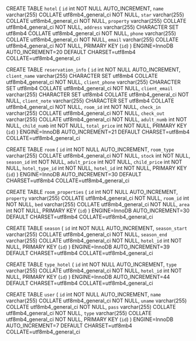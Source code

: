 CREATE TABLE `hotel` (
`id` int NOT NULL AUTO_INCREMENT,
`name` varchar(255) COLLATE utf8mb4_general_ci NOT NULL,
`star` varchar(255) COLLATE utf8mb4_general_ci NOT NULL,
`property` varchar(255) COLLATE utf8mb4_general_ci NOT NULL,
`address` varchar(255) CHARACTER SET utf8mb4 COLLATE utf8mb4_general_ci NOT NULL,
`phone` varchar(255) COLLATE utf8mb4_general_ci NOT NULL,
`email` varchar(255) COLLATE utf8mb4_general_ci NOT NULL,
PRIMARY KEY (`id`)
) ENGINE=InnoDB AUTO_INCREMENT=20 DEFAULT CHARSET=utf8mb4 COLLATE=utf8mb4_general_ci

CREATE TABLE `reservation_info` (
`id` int NOT NULL AUTO_INCREMENT,
`client_name` varchar(255) CHARACTER SET utf8mb4 COLLATE utf8mb4_general_ci NOT NULL,
`client_phone` varchar(255) CHARACTER SET utf8mb4 COLLATE utf8mb4_general_ci NOT NULL,
`client_email` varchar(255) CHARACTER SET utf8mb4 COLLATE utf8mb4_general_ci NOT NULL,
`client_note` varchar(255) CHARACTER SET utf8mb4 COLLATE utf8mb4_general_ci NOT NULL,
`room_id` int NOT NULL,
`check_in` varchar(255) COLLATE utf8mb4_general_ci NOT NULL,
`check_out` varchar(255) COLLATE utf8mb4_general_ci NOT NULL,
`adult_numb` int NOT NULL,
`child_numb` int NOT NULL,
`total_price` int NOT NULL,
PRIMARY KEY (`id`)
) ENGINE=InnoDB AUTO_INCREMENT=21 DEFAULT CHARSET=utf8mb4 COLLATE=utf8mb4_general_ci

CREATE TABLE `room` (
`id` int NOT NULL AUTO_INCREMENT,
`room_type` varchar(255) COLLATE utf8mb4_general_ci NOT NULL,
`stock` int NOT NULL,
`season_id` int NOT NULL,
`adult_price` int NOT NULL,
`child_price` int NOT NULL,
`hotel_type_id` int NOT NULL,
`hotel_id` int NOT NULL,
PRIMARY KEY (`id`)
) ENGINE=InnoDB AUTO_INCREMENT=30 DEFAULT CHARSET=utf8mb4 COLLATE=utf8mb4_general_ci

CREATE TABLE `room_properties` (
`id` int NOT NULL AUTO_INCREMENT,
`property` varchar(255) COLLATE utf8mb4_general_ci NOT NULL,
`room_id` int NOT NULL,
`bed` varchar(255) COLLATE utf8mb4_general_ci NOT NULL,
`area` int NOT NULL,
PRIMARY KEY (`id`)
) ENGINE=InnoDB AUTO_INCREMENT=30 DEFAULT CHARSET=utf8mb4 COLLATE=utf8mb4_general_ci

CREATE TABLE `season` (
`id` int NOT NULL AUTO_INCREMENT,
`season_start` varchar(255) COLLATE utf8mb4_general_ci NOT NULL,
`season_end` varchar(255) COLLATE utf8mb4_general_ci NOT NULL,
`hotel_id` int NOT NULL,
PRIMARY KEY (`id`)
) ENGINE=InnoDB AUTO_INCREMENT=39 DEFAULT CHARSET=utf8mb4 COLLATE=utf8mb4_general_ci

CREATE TABLE `type_hotel` (
`id` int NOT NULL AUTO_INCREMENT,
`type` varchar(255) COLLATE utf8mb4_general_ci NOT NULL,
`hotel_id` int NOT NULL,
PRIMARY KEY (`id`)
) ENGINE=InnoDB AUTO_INCREMENT=44 DEFAULT CHARSET=utf8mb4 COLLATE=utf8mb4_general_ci

CREATE TABLE `user` (
`id` int NOT NULL AUTO_INCREMENT,
`name` varchar(255) COLLATE utf8mb4_general_ci NOT NULL,
`uname` varchar(255) COLLATE utf8mb4_general_ci NOT NULL,
`pass` varchar(255) COLLATE utf8mb4_general_ci NOT NULL,
`type` varchar(255) COLLATE utf8mb4_general_ci NOT NULL,
PRIMARY KEY (`id`)
) ENGINE=InnoDB AUTO_INCREMENT=7 DEFAULT CHARSET=utf8mb4 COLLATE=utf8mb4_general_ci
